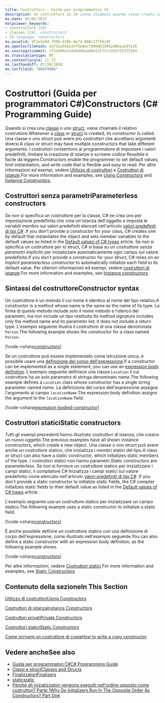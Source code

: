 ```yaml
---
title: Costruttori - Guida per programmatori C#
description: Un costruttore in C# viene chiamato quando viene creata una classe o uno struct. Utilizzare i costruttori per impostare i valori predefiniti, limitare la creazione di istanze e scrivere codice flessibile e di facile lettura.
ms.date: 05/05/2017
helpviewer_keywords:
- constructors [C#]
- classes [C#], constructors
- C# language, constructors
ms.assetid: df2e2e9d-7998-418b-8e7d-890c17ff6c95
ms.openlocfilehash: 4a731e648143f5e0ecf8860625962d8baa29fe26
ms.sourcegitcommit: cf5a800a33de64d0aad6d115ffcc935f32375164
ms.translationtype: MT
ms.contentlocale: it-IT
ms.lasthandoff: 07/20/2020
ms.locfileid: "86474904"
---
```

# <a name="constructors-c-programming-guide"></a><span data-ttu-id="3b5fa-104">Costruttori (Guida per programmatori C#)</span><span class="sxs-lookup"><span data-stu-id="3b5fa-104">Constructors (C# Programming Guide)</span></span>

<span data-ttu-id="3b5fa-105">Quando si crea una [classe](../../language-reference/keywords/class.md) o uno [struct](../../language-reference/builtin-types/struct.md), viene chiamato il relativo costruttore.</span><span class="sxs-lookup"><span data-stu-id="3b5fa-105">Whenever a [class](../../language-reference/keywords/class.md) or [struct](../../language-reference/builtin-types/struct.md) is created, its constructor is called.</span></span> <span data-ttu-id="3b5fa-106">Una classe o uno struct può avere più costruttori che accettano argomenti diversi.</span><span class="sxs-lookup"><span data-stu-id="3b5fa-106">A class or struct may have multiple constructors that take different arguments.</span></span> <span data-ttu-id="3b5fa-107">I costruttori consentono al programmatore di impostare i valori predefiniti, limitare la creazione di istanze e scrivere codice flessibile e facile da leggere.</span><span class="sxs-lookup"><span data-stu-id="3b5fa-107">Constructors enable the programmer to set default values, limit instantiation, and write code that is flexible and easy to read.</span></span> <span data-ttu-id="3b5fa-108">Per altre informazioni ed esempi, vedere [Utilizzo di costruttori](./using-constructors.md) e [Costruttori di istanze](./instance-constructors.md).</span><span class="sxs-lookup"><span data-stu-id="3b5fa-108">For more information and examples, see [Using Constructors](./using-constructors.md) and [Instance Constructors](./instance-constructors.md).</span></span>  

## <a name="parameterless-constructors"></a><span data-ttu-id="3b5fa-109">Costruttori senza parametri</span><span class="sxs-lookup"><span data-stu-id="3b5fa-109">Parameterless constructors</span></span>
  
<span data-ttu-id="3b5fa-110">Se non si specifica un costruttore per la classe, C# ne crea uno per impostazione predefinita che crea un'istanza dell'oggetto e imposta le variabili membro sui valori predefiniti elencati nell'articolo [valori predefiniti di tipi C#](../../language-reference/builtin-types/default-values.md) .</span><span class="sxs-lookup"><span data-stu-id="3b5fa-110">If you don't provide a constructor for your class, C# creates one by default that instantiates the object and sets member variables to the default values as listed in the [Default values of C# types](../../language-reference/builtin-types/default-values.md) article.</span></span> <span data-ttu-id="3b5fa-111">Se non si specifica un costruttore per lo struct, C# si basa su un *costruttore senza parametri implicito* per inizializzare automaticamente ogni campo sul valore predefinito.</span><span class="sxs-lookup"><span data-stu-id="3b5fa-111">If you don't provide a constructor for your struct, C# relies on an *implicit parameterless constructor* to automatically initialize each field to its default value.</span></span> <span data-ttu-id="3b5fa-112">Per ulteriori informazioni ed esempi, vedere [costruttori di istanze](instance-constructors.md).</span><span class="sxs-lookup"><span data-stu-id="3b5fa-112">For more information and examples, see [Instance constructors](instance-constructors.md).</span></span>  

## <a name="constructor-syntax"></a><span data-ttu-id="3b5fa-113">Sintassi del costruttore</span><span class="sxs-lookup"><span data-stu-id="3b5fa-113">Constructor syntax</span></span>

<span data-ttu-id="3b5fa-114">Un costruttore è un metodo il cui nome è identico al nome del tipo relativo.</span><span class="sxs-lookup"><span data-stu-id="3b5fa-114">A constructor is a method whose name is the same as the name of its type.</span></span> <span data-ttu-id="3b5fa-115">La firma di questo metodo include solo il nome metodo e l'elenco dei parametri, ma non include un tipo restituito.</span><span class="sxs-lookup"><span data-stu-id="3b5fa-115">Its method signature includes only the method name and its parameter list; it does not include a return type.</span></span> <span data-ttu-id="3b5fa-116">L'esempio seguente illustra il costruttore di una classe denominata `Person`.</span><span class="sxs-lookup"><span data-stu-id="3b5fa-116">The following example shows the constructor for a class named `Person`.</span></span>

[!code-csharp[constructors](../../../../samples/snippets/csharp/programming-guide/classes-and-structs/constructors1.cs#1)]  

<span data-ttu-id="3b5fa-117">Se un costruttore può essere implementato come istruzione unica, è possibile usare una [definizione del corpo dell'espressione](../statements-expressions-operators/expression-bodied-members.md).</span><span class="sxs-lookup"><span data-stu-id="3b5fa-117">If a constructor can be implemented as a single statement, you can use an [expression body definition](../statements-expressions-operators/expression-bodied-members.md).</span></span> <span data-ttu-id="3b5fa-118">L'esempio seguente definisce una classe `Location` il cui costruttore ha un solo parametro di stringa denominato *name*.</span><span class="sxs-lookup"><span data-stu-id="3b5fa-118">The following example defines a `Location` class whose constructor has a single string parameter named *name*.</span></span> <span data-ttu-id="3b5fa-119">La definizione del corpo dell'espressione assegna l'argomento al campo `locationName`.</span><span class="sxs-lookup"><span data-stu-id="3b5fa-119">The expression body definition assigns the argument to the `locationName` field.</span></span>

[!code-csharp[expression-bodied-constructor](../../../../samples/snippets/csharp/programming-guide/classes-and-structs/expr-bodied-ctor.cs#1)]  

## <a name="static-constructors"></a><span data-ttu-id="3b5fa-120">Costruttori statici</span><span class="sxs-lookup"><span data-stu-id="3b5fa-120">Static constructors</span></span>

<span data-ttu-id="3b5fa-121">Tutti gli esempi precedenti hanno illustrato costruttori di istanza, che creano un nuovo oggetto.</span><span class="sxs-lookup"><span data-stu-id="3b5fa-121">The previous examples have all shown instance constructors, which create a new object.</span></span> <span data-ttu-id="3b5fa-122">Una classe o uno struct può avere anche un costruttore statico, che inizializza i membri statici del tipo.</span><span class="sxs-lookup"><span data-stu-id="3b5fa-122">A class or struct can also have a static constructor, which initializes static members of the type.</span></span>  <span data-ttu-id="3b5fa-123">I costruttori statici non hanno parametri.</span><span class="sxs-lookup"><span data-stu-id="3b5fa-123">Static constructors are parameterless.</span></span> <span data-ttu-id="3b5fa-124">Se non si fornisce un costruttore statico per inizializzare i campi statici, il compilatore C# Inizializza i campi statici sul valore predefinito come elencato nell'articolo [valori predefiniti di tipi C#](../../language-reference/builtin-types/default-values.md) .</span><span class="sxs-lookup"><span data-stu-id="3b5fa-124">If you don't provide a static constructor to initialize static fields, the C# compiler initializes static fields to their default value as listed in the [Default values of C# types](../../language-reference/builtin-types/default-values.md) article.</span></span>

<span data-ttu-id="3b5fa-125">L'esempio seguente usa un costruttore statico per inizializzare un campo statico.</span><span class="sxs-lookup"><span data-stu-id="3b5fa-125">The following example uses a static constructor to initialize a static field.</span></span>

[!code-csharp[constructors](../../../../samples/snippets/csharp/programming-guide/classes-and-structs/constructors1.cs#2)]  

<span data-ttu-id="3b5fa-126">È anche possibile definire un costruttore statico con una definizione di corpo dell'espressione, come illustrato nell'esempio seguente.</span><span class="sxs-lookup"><span data-stu-id="3b5fa-126">You can also define a static constructor with an expression body definition, as the following example shows.</span></span>

[!code-csharp[constructors](../../../../samples/snippets/csharp/programming-guide/classes-and-structs/constructors1.cs#3)]  

<span data-ttu-id="3b5fa-127">Per altre informazioni, vedere [Costruttori statici](./static-constructors.md).</span><span class="sxs-lookup"><span data-stu-id="3b5fa-127">For more information and examples, see [Static Constructors](./static-constructors.md).</span></span>  
  
## <a name="in-this-section"></a><span data-ttu-id="3b5fa-128">Contenuto della sezione</span><span class="sxs-lookup"><span data-stu-id="3b5fa-128">In This Section</span></span>  
 [<span data-ttu-id="3b5fa-129">Utilizzo di costruttori</span><span class="sxs-lookup"><span data-stu-id="3b5fa-129">Using Constructors</span></span>](./using-constructors.md)  
  
 [<span data-ttu-id="3b5fa-130">Costruttori di istanza</span><span class="sxs-lookup"><span data-stu-id="3b5fa-130">Instance Constructors</span></span>](./instance-constructors.md)  
  
 [<span data-ttu-id="3b5fa-131">Costruttori privati</span><span class="sxs-lookup"><span data-stu-id="3b5fa-131">Private Constructors</span></span>](./private-constructors.md)  
  
 [<span data-ttu-id="3b5fa-132">Costruttori statici</span><span class="sxs-lookup"><span data-stu-id="3b5fa-132">Static Constructors</span></span>](./static-constructors.md)  
  
 [<span data-ttu-id="3b5fa-133">Come scrivere un costruttore di copia</span><span class="sxs-lookup"><span data-stu-id="3b5fa-133">How to write a copy constructor</span></span>](./how-to-write-a-copy-constructor.md)  
  
## <a name="see-also"></a><span data-ttu-id="3b5fa-134">Vedere anche</span><span class="sxs-lookup"><span data-stu-id="3b5fa-134">See also</span></span>

- [<span data-ttu-id="3b5fa-135">Guida per programmatori C#</span><span class="sxs-lookup"><span data-stu-id="3b5fa-135">C# Programming Guide</span></span>](../index.md)
- [<span data-ttu-id="3b5fa-136">Classi e struct</span><span class="sxs-lookup"><span data-stu-id="3b5fa-136">Classes and Structs</span></span>](./index.md)
- [<span data-ttu-id="3b5fa-137">Finalizzatori</span><span class="sxs-lookup"><span data-stu-id="3b5fa-137">Finalizers</span></span>](./destructors.md)
- [<span data-ttu-id="3b5fa-138">static</span><span class="sxs-lookup"><span data-stu-id="3b5fa-138">static</span></span>](../../language-reference/keywords/static.md)
- [<span data-ttu-id="3b5fa-139">Perché gli inizializzatori vengono eseguiti nell'ordine opposto come costruttori? Parte 1</span><span class="sxs-lookup"><span data-stu-id="3b5fa-139">Why Do Initializers Run In The Opposite Order As Constructors? Part One</span></span>](https://docs.microsoft.com/archive/blogs/ericlippert/why-do-initializers-run-in-the-opposite-order-as-constructors-part-one)

